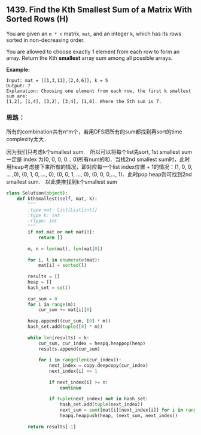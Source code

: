 ## 1439. Find the Kth Smallest Sum of a Matrix With Sorted Rows (H)

You are given an `m * n` matrix, `mat`, and an integer `k`, which has its rows sorted in non-decreasing order.

You are allowed to choose exactly 1 element from each row to form an array. Return the Kth **smallest** array sum among all possible arrays.

**Example:**

```
Input: mat = [[1,3,11],[2,4,6]], k = 5
Output: 7
Explanation: Choosing one element from each row, the first k smallest sum are:
[1,2], [1,4], [3,2], [3,4], [1,6]. Where the 5th sum is 7.  
```

### 思路：

所有的combination共有n^m个，若用DFS把所有的sum都找到再sort的time complexity太大．

因为我们只考虑k个smallest sum.　所以可以将每个list先sort, 1st smallest sum一定是 index 为(0, 0, 0, 0... 0)所有num的和．当找2nd smallest sum时，此时用heap考虑接下来所有的情况，即对应每一个list index位置 + 1的情况：(1, 0, 0, ... ,0), (0, 1, 0, ..., 0), (0, 0, 1, ..., 0), (0, 0, 0,..., 1)．此时pop heap则可找到2nd smallest sum.　以此类推找到k个smallest sum

```python
class Solution(object):
    def kthSmallest(self, mat, k):
        """
        :type mat: List[List[int]]
        :type k: int
        :rtype: int
        """
        if not mat or not mat[0]:
            return []
        
        m, n = len(mat), len(mat[0])
        
        for i, l in enumerate(mat):
            mat[i] = sorted(l)
        
        results = []
        heap = []
        hash_set = set()
        
        cur_sum = 0
        for i in range(m):
            cur_sum += mat[i][0]
            
        heap.append((cur_sum, [0] * m))
        hash_set.add(tuple([0] * m))
        
        while len(results) < k:
            cur_sum, cur_index = heapq.heappop(heap)
            results.append(cur_sum)
            
            for i in range(len(cur_index)):
                next_index = copy.deepcopy(cur_index)
                next_index[i] += 1
                
                if next_index[i] >= n:
                    continue
                
                if tuple(next_index) not in hash_set:
                    hash_set.add(tuple(next_index))
                    next_sum = sum([mat[i][next_index[i]] for i in range(m)])
                    heapq.heappush(heap, (next_sum, next_index))
        
        return results[-1]
```